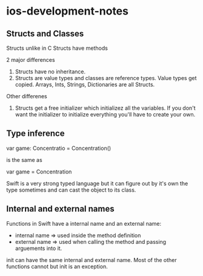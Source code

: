 # ios-development-notes

## Structs and Classes
Structs unlike in C Structs have methods

2 major differences
1. Structs have no inheritance.
2. Structs are value types and classes are reference types. Value types get copied. Arrays, Ints, Strings, Dictionaries are all Structs.

Other differenes
1. Structs get a free initializer which initializez all the variables. If you don't want the initializer to initialize everything you'll have to create your own.


## Type inference

var game: Concentratio = Concentration()

is the same as

var game = Concentration

Swift is a very strong typed language but it can figure out by it's own the type sometimes and can cast the object to its class.

## Internal and external names
Functions in Swift have a internal name and an external name:
 - internal name => used inside the method definition
 - external name => used when calling the method and passing arguements into it.
 
init can have the same internal and external name. Most of the other functions cannot but init is an exception.
